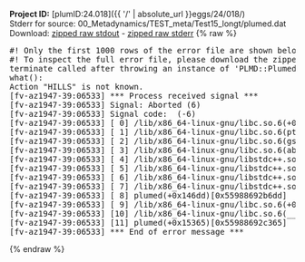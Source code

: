 **Project ID:** [plumID:24.018]({{ '/' | absolute_url }}eggs/24/018/)  
Stderr for source:  00_Metadynamics/TEST_meta/Test15_longt/plumed.dat   
Download: [zipped raw stdout](plumed.dat.plumed.stdout.txt.zip) - [zipped raw stderr](plumed.dat.plumed.stderr.txt.zip) 
{% raw %}
<pre>
#! Only the first 1000 rows of the error file are shown below
#! To inspect the full error file, please download the zipped raw stderr file above
terminate called after throwing an instance of 'PLMD::Plumed::Exception'
what():
Action "HILLS" is not known.
[fv-az1947-39:06533] *** Process received signal ***
[fv-az1947-39:06533] Signal: Aborted (6)
[fv-az1947-39:06533] Signal code:  (-6)
[fv-az1947-39:06533] [ 0] /lib/x86_64-linux-gnu/libc.so.6(+0x45330)[0x7f3df9a45330]
[fv-az1947-39:06533] [ 1] /lib/x86_64-linux-gnu/libc.so.6(pthread_kill+0x11c)[0x7f3df9a9eb2c]
[fv-az1947-39:06533] [ 2] /lib/x86_64-linux-gnu/libc.so.6(gsignal+0x1e)[0x7f3df9a4527e]
[fv-az1947-39:06533] [ 3] /lib/x86_64-linux-gnu/libc.so.6(abort+0xdf)[0x7f3df9a288ff]
[fv-az1947-39:06533] [ 4] /lib/x86_64-linux-gnu/libstdc++.so.6(+0xa5ff5)[0x7f3df9ea5ff5]
[fv-az1947-39:06533] [ 5] /lib/x86_64-linux-gnu/libstdc++.so.6(+0xbb0da)[0x7f3df9ebb0da]
[fv-az1947-39:06533] [ 6] /lib/x86_64-linux-gnu/libstdc++.so.6(_ZSt10unexpectedv+0x0)[0x7f3df9ea5a55]
[fv-az1947-39:06533] [ 7] /lib/x86_64-linux-gnu/libstdc++.so.6(+0xa5a6f)[0x7f3df9ea5a6f]
[fv-az1947-39:06533] [ 8] plumed(+0x146dd)[0x55988692b6dd]
[fv-az1947-39:06533] [ 9] /lib/x86_64-linux-gnu/libc.so.6(+0x2a1ca)[0x7f3df9a2a1ca]
[fv-az1947-39:06533] [10] /lib/x86_64-linux-gnu/libc.so.6(__libc_start_main+0x8b)[0x7f3df9a2a28b]
[fv-az1947-39:06533] [11] plumed(+0x15365)[0x55988692c365]
[fv-az1947-39:06533] *** End of error message ***
</pre>
{% endraw %}
